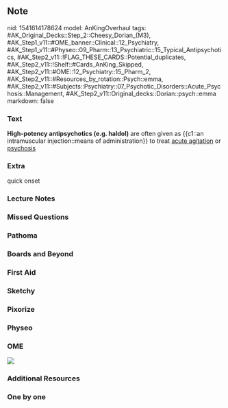 ## Note
nid: 1541614178624
model: AnKingOverhaul
tags: #AK_Original_Decks::Step_2::Cheesy_Dorian_(M3), #AK_Step1_v11::#OME_banner::Clinical::12_Psychiatry, #AK_Step1_v11::#Physeo::09_Pharm::13_Psychiatric::15_Typical_Antipsychotics, #AK_Step2_v11::!FLAG_THESE_CARDS::Potential_duplicates, #AK_Step2_v11::!Shelf::#Cards_AnKing_Skipped, #AK_Step2_v11::#OME::12_Psychiatry::15_Pharm_2, #AK_Step2_v11::#Resources_by_rotation::Psych::emma, #AK_Step2_v11::#Subjects::Psychiatry::07_Psychotic_Disorders::Acute_Psychosis::Management, #AK_Step2_v11::Original_decks::Dorian::psych::emma
markdown: false

### Text
<b>High-potency antipsychotics (e.g. haldol)</b> are often given as
<span class="clozed c1">{{c1::an intramuscular injection::means of
administration}}</span> to treat <u>acute agitation</u> or
<u>psychosis</u>

### Extra
quick onset

### Lecture Notes


### Missed Questions


### Pathoma


### Boards and Beyond


### First Aid


### Sketchy


### Pixorize


### Physeo


### OME
<div class="ome-widget">
  <a href=
  "https://onlinemeded.org/spa/psychiatry?ref=anki"><img src=
  "_OME_AnkiFlashcards_Topic_3.png"></a>
</div>

### Additional Resources


### One by one

